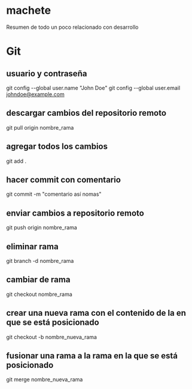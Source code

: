 # machete
Resumen de todo un poco relacionado con desarrollo

# Git

## usuario y contraseña
git config --global user.name "John Doe"
git config --global user.email johndoe@example.com

## descargar cambios del repositorio remoto
git pull origin nombre_rama

## agregar todos los cambios
git add .

## hacer commit con comentario
git commit -m "comentario así nomas"

## enviar cambios a repositorio remoto
git push origin nombre_rama

## eliminar rama
git branch -d nombre_rama

## cambiar de rama
git checkout nombre_rama

## crear una nueva rama con el contenido de la en que se está posicionado
git checkout -b nombre_nueva_rama

## fusionar una rama a la rama en la que se está posicionado
git merge nombre_nueva_rama

